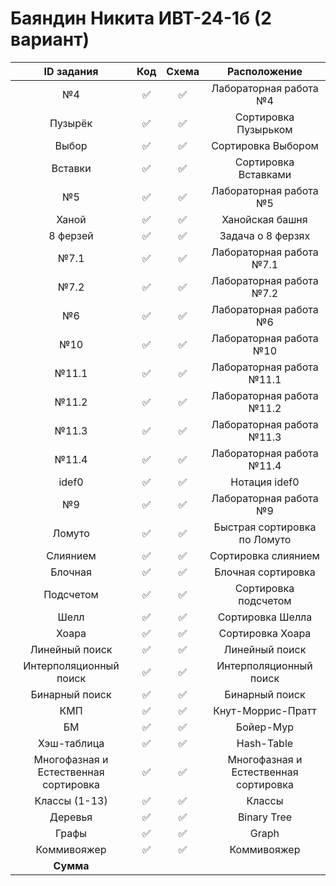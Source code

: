 # Баяндин Никита ИВТ-24-1б (2 вариант)
| ID задания | Код | Схема | Расположение |                                                 
| :----: | :----: | :----: | :----: |
| №4 | ✅ | ✅ | Лабораторная работа №4 |
| Пузырёк | ✅ | ✅ | Сортировка Пузырьком |
| Выбор | ✅ | ✅ | Сортировка Выбором |
| Вставки | ✅ | ✅ | Сортировка Вставками |
| №5 | ✅ | ✅ | Лабораторная работа №5 |
| Ханой | ✅ | ✅ | Ханойская башня |
| 8 ферзей | ✅ | ✅ | Задача о 8 ферзях |
| №7.1 | ✅ | ✅ | Лабораторная работа №7.1 |
| №7.2 | ✅ | ✅ | Лабораторная работа №7.2 |
| №6 | ✅ | ✅ | Лабораторная работа №6 |
| №10 | ✅ | ✅ | Лабораторная работа №10 |
| №11.1 | ✅ | ✅ | Лабораторная работа №11.1 |
| №11.2 | ✅ | ✅ | Лабораторная работа №11.2 |
| №11.3 | ✅ | ✅ | Лабораторная работа №11.3 |
| №11.4 | ✅ | ✅ | Лабораторная работа №11.4 |
| idef0 | ✅ | ✅ | Нотация idef0 |
| №9 | ✅ | ✅ | Лабораторная работа №9 |
| Ломуто | ✅ | ✅ | Быстрая сортировка по Ломуто |
| Слиянием | ✅ | ✅ | Сортировка слиянием |
| Блочная | ✅ | ✅ | Блочная сортировка |
| Подсчетом | ✅ | ✅ | Сортировка подсчетом |
| Шелл | ✅ | ✅ | Сортировка Шелла |
| Хоара | ✅ | ✅ | Сортировка Хоара |
| Линейный поиск | ✅ | ✅ | Линейный поиск |
| Интерполяционный поиск | ✅ | ✅ | Интерполяционный поиск |
| Бинарный поиск | ✅ | ✅ | Бинарный поиск |
| КМП | ✅ | ✅ | Кнут-Моррис-Пратт |
| БМ | ✅ | ✅ | Бойер-Мур |
| Хэш-таблица | ✅ | ✅ | Hash-Table |
| Многофазная и Естественная сортировка | ✅ | ✅ | Многофазная и Естественная сортировка |
| Классы (1-13) | ✅ | ✅ | Классы |
| Деревья | ✅ | ✅ | Binary Tree | 
| Графы | ✅ | ✅ | Graph |
| Коммивояжер | ✅ | ✅ | Коммивояжер | 
| **Сумма** |  |  |  |
